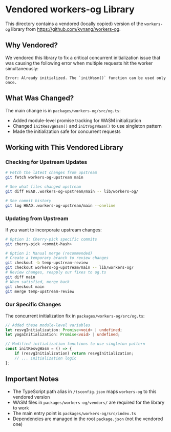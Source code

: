 # Vendored workers-og Library

This directory contains a vendored (locally copied) version of the `workers-og` library from https://github.com/kvnang/workers-og.

## Why Vendored?

We vendored this library to fix a critical concurrent initialization issue that was causing the following error when multiple requests hit the worker simultaneously:

```
Error: Already initialized. The `initWasm()` function can be used only once.
```

## What Was Changed?

The main change is in `packages/workers-og/src/og.ts`:

- Added module-level promise tracking for WASM initialization
- Changed `initResvgWasm()` and `initYogaWasm()` to use singleton pattern
- Made the initialization safe for concurrent requests

## Working with This Vendored Library

### Checking for Upstream Updates

```bash
# Fetch the latest changes from upstream
git fetch workers-og-upstream main

# See what files changed upstream
git diff HEAD..workers-og-upstream/main -- lib/workers-og/

# See commit history
git log HEAD..workers-og-upstream/main --oneline
```

### Updating from Upstream

If you want to incorporate upstream changes:

```bash
# Option 1: Cherry-pick specific commits
git cherry-pick <commit-hash>

# Option 2: Manual merge (recommended)
# Create a temporary branch to review changes
git checkout -b temp-upstream-review
git checkout workers-og-upstream/main -- lib/workers-og/
# Review changes, reapply our fixes to og.ts
git diff main
# When satisfied, merge back
git checkout main
git merge temp-upstream-review
```

### Our Specific Changes

The concurrent initialization fix in `packages/workers-og/src/og.ts`:

```typescript
// Added these module-level variables
let resvgInitialization: Promise<void> | undefined;
let yogaInitialization: Promise<void> | undefined;

// Modified initialization functions to use singleton pattern
const initResvgWasm = () => {
	if (resvgInitialization) return resvgInitialization;
	// ... initialization logic
};
```

## Important Notes

- The TypeScript path alias in `/tsconfig.json` maps `workers-og` to this vendored version
- WASM files in `packages/workers-og/vendors/` are required for the library to work
- The main entry point is `packages/workers-og/src/index.ts`
- Dependencies are managed in the root `package.json` (not the vendored one)
